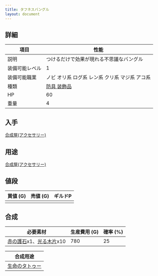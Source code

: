 ```yaml
---
title: タフネスバングル
layout: document
---
```

## 詳細


|項目|性能|
|---|---|
|説明|つけるだけで効果が現れる不思議なバングル|
|装備可能レベル|1|
|装備可能職業|ノビ オリ系 ログ系 レン系 クリ系 マジ系 アコ系|
|種類|[防具 装飾品](防具(装飾品))|
|HP|60|
|重量|4|

## 入手

[合成屋(アクセサリー)](合成屋(アクセサリー))

## 用途

[合成屋(アクセサリー)](合成屋(アクセサリー))

## 値段


|買値 (G)|売値 (G)|ギルドP|
|---|---|---|
||||

## 合成


|必要素材|生産費用 (G)|確率 (%)|
|---|---|---|
|[赤の護石](赤の護石)x1、[光る木片](光る木片)x10|780|25|


|合成用途|
|---|
|[生命のタトゥー](生命のタトゥー)|